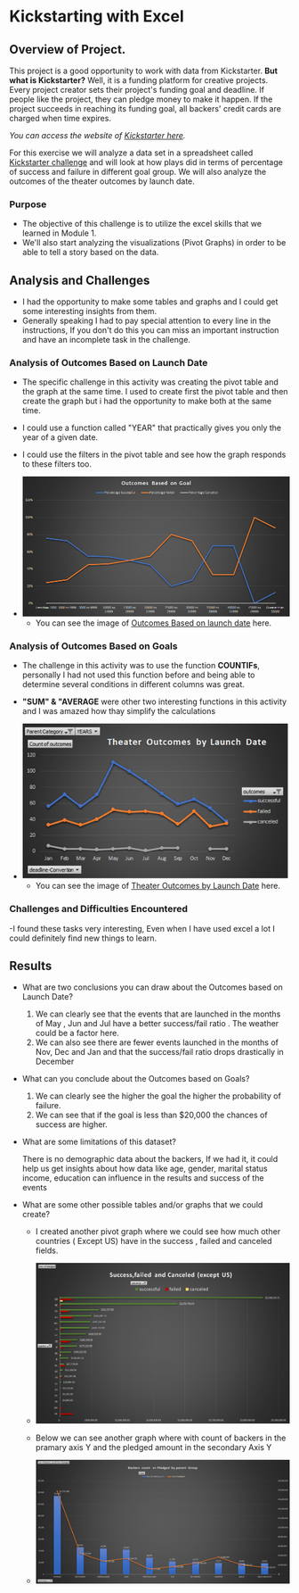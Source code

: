 # **Kickstarting with Excel**

## Overview of Project.

This project is a good opportunity to work with data from Kickstarter.
**But what is Kickstarter?** Well, it is a funding platform for creative projects.
Every project creator sets their project's funding goal and deadline. 
If people like the project, they can pledge money to make it happen. 
If the project succeeds in reaching its funding goal, all backers' credit cards are charged when time expires.

_You can access the website of [Kickstarter here](https://www.kickstarter.com/)._

For this exercise we will analyze a data set  in a spreadsheet called [Kickstarter challenge](ckstarter_Challenge.xlsx) and will look at how plays did in terms of percentage of success and failure in different goal group.
We will also analyze the outcomes of the theater outcomes by launch date.


### Purpose

- The objective of this challenge is to utilize the excel skills  that we learned in Module 1.
- We'll also start analyzing the visualizations (Pivot Graphs) in order to be able to tell a story based on the data.



## Analysis and Challenges

- I had the opportunity to make some tables and graphs and I could get some interesting insights from them.
- Generally speaking I had to pay special attention to every line in the instructions, If you don't do this you can miss an important instruction and have an incomplete task in the challenge.


### Analysis of Outcomes Based on Launch Date

- The specific challenge in this activity was creating the pivot table and the graph at the same time. I used to create first the pivot table and then  create the graph but i had the opportunity to make both at the same time.
- I could use a function called "YEAR" that practically gives you only the year of a given date.
- I could use the filters in the pivot table and see how the graph responds to these filters too.
- <img src = "resources/Outcomes_vs_Goals.png" width= "500" >

	- You can see the image of [Outcomes Based on launch date](resources/Outcomes_vs_Goals.png) here.


### Analysis of Outcomes Based on Goals

- The challenge in this activity was to use the function **COUNTIFs**, personally I had not used this function before and being able to determine several conditions in different columns was great.
- **"SUM" & "AVERAGE**  were other two interesting functions in this activity and I was amazed how  thay simplify the calculations
- <img src = "resources/Theater_Outcomes_vs_Launch.png" width= "500" >

	- You can see the image of [Theater Outcomes by Launch Date](resources/Theater_Outcomes_vs_Launch.png) here.


### Challenges and Difficulties Encountered

-I found these tasks very interesting, Even when I have used excel a lot I could definitely find new things to learn.

## Results

- What are two conclusions you can draw about the Outcomes based on Launch Date?

	1. We can clearly see that the events that are launched in the months of May , Jun and Jul have a better success/fail ratio . The weather could be a factor here.
	2. We can also see there are fewer events launched in the months of Nov, Dec and Jan and that the success/fail ratio drops drastically in December

- What can you conclude about the Outcomes based on Goals?
	1. We can clearly see the higher the goal the higher the probability of failure.
	2. We can see that if the goal is less than $20,000 the chances of success are higher.

- What are some limitations of this dataset?

	There is no demographic data about the backers, If we had it, it could help us get insights about how data like age, gender, marital status income, education can influence in the results and success of the events
	

- What are some other possible tables and/or graphs that we could create?

	- I created another pivot graph where we could see how much other countries ( Except US) have in  the success , failed and canceled fields.
	- <img src = "extra_resources/success_failed_cancel_except_us.png" width= "500" >

	- Below we can see another graph where with count of backers in the pramary  axis Y and the pledged amount in the secondary Axis Y
	- <img src = "extra_resources/Backers_count_vs_pledged.png" width= "500" >


